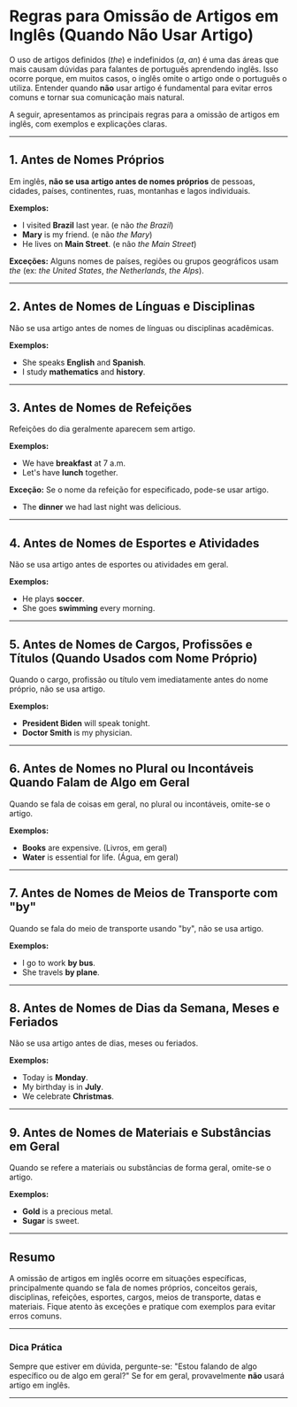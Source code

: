
# Regras para Omissão de Artigos em Inglês (Quando Não Usar Artigo)

O uso de artigos definidos (*the*) e indefinidos (*a*, *an*) é uma das áreas que mais causam dúvidas para falantes de português aprendendo inglês. Isso ocorre porque, em muitos casos, o inglês omite o artigo onde o português o utiliza. Entender quando **não** usar artigo é fundamental para evitar erros comuns e tornar sua comunicação mais natural.

A seguir, apresentamos as principais regras para a omissão de artigos em inglês, com exemplos e explicações claras.

---

## 1. Antes de Nomes Próprios

Em inglês, **não se usa artigo antes de nomes próprios** de pessoas, cidades, países, continentes, ruas, montanhas e lagos individuais.

**Exemplos:**
- I visited **Brazil** last year. (e não *the Brazil*)
- **Mary** is my friend. (e não *the Mary*)
- He lives on **Main Street**. (e não *the Main Street*)

**Exceções:** Alguns nomes de países, regiões ou grupos geográficos usam *the* (ex: *the United States*, *the Netherlands*, *the Alps*).

---

## 2. Antes de Nomes de Línguas e Disciplinas

Não se usa artigo antes de nomes de línguas ou disciplinas acadêmicas.

**Exemplos:**
- She speaks **English** and **Spanish**.
- I study **mathematics** and **history**.

---

## 3. Antes de Nomes de Refeições

Refeições do dia geralmente aparecem sem artigo.

**Exemplos:**
- We have **breakfast** at 7 a.m.
- Let's have **lunch** together.

**Exceção:** Se o nome da refeição for especificado, pode-se usar artigo.
- The **dinner** we had last night was delicious.

---

## 4. Antes de Nomes de Esportes e Atividades

Não se usa artigo antes de esportes ou atividades em geral.

**Exemplos:**
- He plays **soccer**.
- She goes **swimming** every morning.

---

## 5. Antes de Nomes de Cargos, Profissões e Títulos (Quando Usados com Nome Próprio)

Quando o cargo, profissão ou título vem imediatamente antes do nome próprio, não se usa artigo.

**Exemplos:**
- **President Biden** will speak tonight.
- **Doctor Smith** is my physician.

---

## 6. Antes de Nomes no Plural ou Incontáveis Quando Falam de Algo em Geral

Quando se fala de coisas em geral, no plural ou incontáveis, omite-se o artigo.

**Exemplos:**
- **Books** are expensive. (Livros, em geral)
- **Water** is essential for life. (Água, em geral)

---

## 7. Antes de Nomes de Meios de Transporte com "by"

Quando se fala do meio de transporte usando "by", não se usa artigo.

**Exemplos:**
- I go to work **by bus**.
- She travels **by plane**.

---

## 8. Antes de Nomes de Dias da Semana, Meses e Feriados

Não se usa artigo antes de dias, meses ou feriados.

**Exemplos:**
- Today is **Monday**.
- My birthday is in **July**.
- We celebrate **Christmas**.

---

## 9. Antes de Nomes de Materiais e Substâncias em Geral

Quando se refere a materiais ou substâncias de forma geral, omite-se o artigo.

**Exemplos:**
- **Gold** is a precious metal.
- **Sugar** is sweet.

---

## Resumo

A omissão de artigos em inglês ocorre em situações específicas, principalmente quando se fala de nomes próprios, conceitos gerais, disciplinas, refeições, esportes, cargos, meios de transporte, datas e materiais. Fique atento às exceções e pratique com exemplos para evitar erros comuns.

---

### Dica Prática

Sempre que estiver em dúvida, pergunte-se: "Estou falando de algo específico ou de algo em geral?" Se for em geral, provavelmente **não** usará artigo em inglês.

---
```

